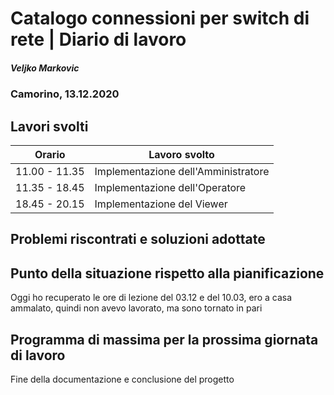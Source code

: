 # Catalogo connessioni per switch di rete | Diario di lavoro
##### Veljko Markovic
### Camorino, 13.12.2020

## Lavori svolti


|Orario        |Lavoro svolto                 |
|--------------|------------------------------|
|11.00 - 11.35      |Implementazione dell'Amministratore      |
|11.35 - 18.45      |Implementazione dell'Operatore           |
|18.45 - 20.15      |Implementazione del Viewer               |


##  Problemi riscontrati e soluzioni adottate

##  Punto della situazione rispetto alla pianificazione
Oggi ho recuperato le ore di lezione del 03.12 e del 10.03, ero a casa ammalato, quindi non avevo lavorato, ma sono tornato in pari

## Programma di massima per la prossima giornata di lavoro
Fine della documentazione e conclusione del progetto